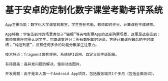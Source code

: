 # 基于安卓的定制化数字课堂考勤考评系统

	App主要功能：数字化大学课堂和教室，学生签到考勤，教师即时评分，计算课程平成绩等。
	
	App特色：学生签到时的场景类似于“猫眼”等买电影票App的选座购票场景，这里是选座签到；教师依靠座位图认识学生，完成课堂评分；所有数据即时记录，方便计算课程最后的平时成绩；“纯洁到底”，没有任何多余的功能分散学生注意力。
	
	技术特点：fragment嵌套使用、系统API调用、自定义组件适配器。

	有待提高：高并发问题的解决，使用动态图片。

	开发周期：由于是本人第一个Android App项目，包括服务端共1个多月（包括全面测试）。


